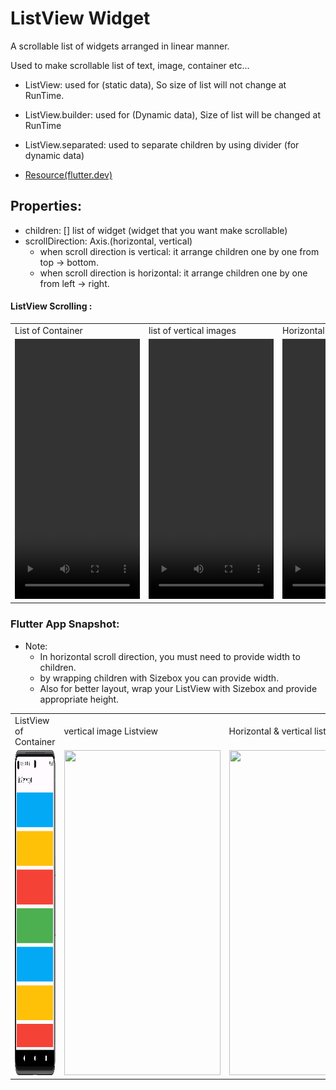# ListView Widget

A scrollable list of widgets arranged in linear manner.

Used to make scrollable list of text, image, container etc...

- ListView: used for (static data), So size of list will not change at RunTime.
- ListView.builder: used for (Dynamic data), Size of list will be changed at RunTime
- ListView.separated: used to separate children by using divider (for dynamic data)

- [Resource(flutter.dev)](https://api.flutter.dev/flutter/widgets/ListView-class.html)

## Properties:
   - children: [] list of widget (widget that you want make scrollable)
   - scrollDirection: Axis.(horizontal, vertical)
     - when scroll direction is vertical: it arrange children one by one from top -> bottom.
     - when scroll direction is horizontal: it arrange children one by one from left -> right.
 

#### ListView Scrolling :

<table>
  <tr>
    <td>List of Container</td>
     <td>list of vertical images</td>
     <td>Horizontal & vertical list</td>
  </tr>
  <tr>
    <td><video src="https://github.com/Jaydip614/Flutter-Development-3.0/assets/148715011/cea9aff0-3b78-4614-9376-f4409337207f
" width=200 height=416></video></td>
    <td><video src="https://github.com/Jaydip614/Flutter-Development-3.0/assets/148715011/0696f177-a025-4d4c-916b-0e9132823dcc" width=200 height=416></video></td>
    <td><video src="https://github.com/Jaydip614/Flutter-Development-3.0/assets/148715011/c407b4f9-587d-4066-b51c-517a553c488d" width=200 height=416></video></td>
   
  </tr>
 </table>


### Flutter App Snapshot:

- Note:
  - In horizontal scroll direction, you must need to provide width to children.
  - by wrapping children with Sizebox you can provide width.
  - Also for better layout, wrap your ListView with Sizebox and provide appropriate height.

<table>
  <tr>
    <td>ListView of Container</td>
     <td>vertical image Listview</td>
     <td>Horizontal & vertical list </td>
  </tr>
  <tr>
    <td><img src="Screenshot/listview_of_container.png" width=250 height=520></td>
    <td><img src="Screenshot/vertical_listview_of_images.png" width=250 height=520></td>
    <td><img src="Screenshot/horizontal_vertical_listview.png" width=250 height=520></td>

  </tr>
 </table>
